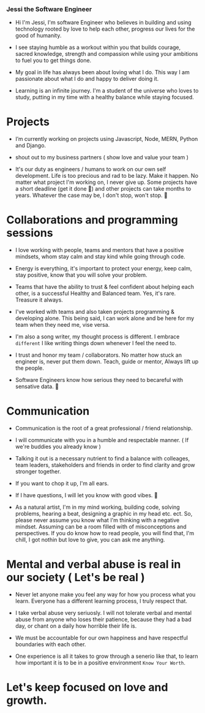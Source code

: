 ### Jessi the Software Engineer   


- Hi I'm Jessi, I'm software Engineer who believes in building and using technology rooted by love to help each other, progress our lives for the good of     humanity.

- I see staying humble as a workout within you that builds courage, sacred knowledge, strength and compassion while using your ambitions to fuel you to get   things done. 

- My goal in life has always been about loving what I do. This way I am passionate about what I do and happy to deliver doing it. 

- Learning is an infinite journey. I'm a student of the universe who loves to study, putting in my time with a healthy balance while staying focused. 

# Projects

- I’m currently working on projects using Javascript, Node, MERN, Python and Django.

- shout out to my business partners ( show love and value your team ) 
  
- It's our duty as engineers / humans to work on our own self development. Life is too precious and rad to be lazy. Make it happen. No matter what project   I'm working on, I never give up. Some projects have a short deadline (get it done 💯) and other projects can take months to years. Whatever the case may   be, I don't stop, won't stop. 💯


# Collaborations and programming sessions

- I love working with people, teams and mentors that have a positive mindsets, whom stay calm and stay kind while going through code.

- Energy is everything, it's important to protect your energy, keep calm, stay positive, know that you will solve your problem. 

- Teams that have the ability to trust & feel confident about helping each other, is a successful Healthy and Balanced team. Yes, it's rare. Treasure it     always. 

- I've worked with teams and also taken projects programming & developing alone. This being said, I can work alone and be here for my team when they         need me, vise versa.

- I'm also a song writer, my thought process is different. I embrace `different` I like writing things down whenever I feel the need to. 

- I trust and honor my team / collaborators. No matter how stuck an engineer is, never put them down. Teach, guide or mentor, Always lift up the             people.

- Software Engineers know how serious they need to becareful with sensative data. 💯  

  
# Communication

- Communication is the root of a great professional / friend relationship.

- I will communicate with you in a humble and respectable manner. ( If we're buddies you already know )

- Talking it out is a necessary nutrient to find a balance with colleages, team leaders, stakeholders and friends in order to find clarity and grow           stronger together.

- If you want to chop it up, I'm all ears. 

- If I have questions, I will let you know with good vibes. 💯

- As a natural artist, I'm in my mind working, building code, solving problems, hearing a beat, designing a graphic in my head etc. ect. So, please never     assume you know what I'm thinking with a negative mindset. Assuming can be a room filled with of misconceptions and perspectives. If you do know how to     read people, you will find that, I'm chill, I got nothin but love to give, you can ask me anything.


# Mental and verbal abuse is real in our society ( Let's be real ) 

- Never let anyone make you feel any way for how you process what you learn. Everyone has a different learning process, I truly respect that. 
 
- I take verbal abuse very seriuosly. I will not tolerate verbal and mental abuse from anyone who loses their patience, because they had a bad day, or       chant on a daily how horrible their life is. 

- We must be accountable for our own happiness and have respectful boundaries with each other.

- One experience is all it takes to grow through a senerio like that, to learn how important it is to be in a positive environment `Know Your Worth`.

 
# Let's keep focused on love and growth. 

